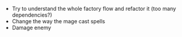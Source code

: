 * Try to understand the whole factory flow and refactor it (too many dependencies?)
* Change the way the mage cast spells
* Damage enemy
